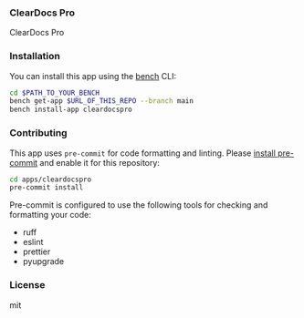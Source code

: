 ### ClearDocs Pro

ClearDocs Pro

### Installation

You can install this app using the [bench](https://github.com/frappe/bench) CLI:

```bash
cd $PATH_TO_YOUR_BENCH
bench get-app $URL_OF_THIS_REPO --branch main
bench install-app cleardocspro
```

### Contributing

This app uses `pre-commit` for code formatting and linting. Please [install pre-commit](https://pre-commit.com/#installation) and enable it for this repository:

```bash
cd apps/cleardocspro
pre-commit install
```

Pre-commit is configured to use the following tools for checking and formatting your code:

- ruff
- eslint
- prettier
- pyupgrade

### License

mit
